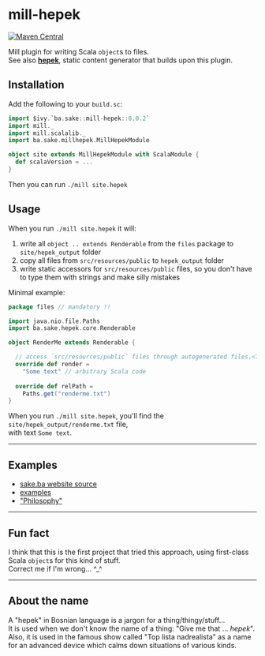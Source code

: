 # mill-hepek

[![Maven Central](https://maven-badges.herokuapp.com/maven-central/ba.sake/mill-hepek/badge.svg)](https://maven-badges.herokuapp.com/maven-central/ba.sake/mill-hepek)  

Mill plugin for writing Scala `object`s to files.  
See also [**hepek**](https://github.com/sake92/hepek), static content generator that builds upon this plugin.



## Installation

Add the following to your `build.sc`:

```scala
import $ivy.`ba.sake::mill-hepek::0.0.2`
import mill._
import mill.scalalib._
import ba.sake.millhepek.MillHepekModule

object site extends MillHepekModule with ScalaModule {
  def scalaVersion = ...
}
```

Then you can run `./mill site.hepek`


## Usage

When you run `./mill site.hepek` it will:
1. write all `object .. extends Renderable` from the `files` package to `site/hepek_output` folder
1. copy all files from `src/resources/public` to `hepek_output` folder
1. write static accessors for `src/resources/public` files, so you don't have to type them with strings and make silly mistakes


Minimal example:

```scala
package files // mandatory !!

import java.nio.file.Paths
import ba.sake.hepek.core.Renderable

object RenderMe extends Renderable {

  // access `src/resources/public` files through autogenerated files.<TAB>
  override def render =
    "Some text" // arbitrary Scala code
  
  override def relPath = 
    Paths.get("renderme.txt")
}
```

When you run `./mill site.hepek`, you'll find the `site/hepek_output/renderme.txt` file,  
with text `Some text`.


---

## Examples
- [sake.ba website source]([https://github.com/sake92/hepek-examples](https://github.com/sake92/sake-ba-source))
- [examples](https://github.com/sake92/hepek-examples)
- ["Philosophy"](https://dev.to/sake_92/render-static-site-from-scala-code)

---

## Fun fact
I think that this is the first project that tried this approach, using first-class Scala `object`s for this kind of stuff.  
Correct me if I'm wrong... ^_^

---

## About the name

A "hepek" in Bosnian language is a jargon for a thing/thingy/stuff...  
It is used when we don't know the name of a thing: "Give me that ... *hepek*".  
Also, it is used in the famous show called "Top lista nadrealista" as a name for an advanced device which calms down situations of various kinds.  

